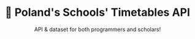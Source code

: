 <div align="center">
<h1 align="center">📅 Poland's Schools' Timetables API</h3>

  <p align="center">
API &amp; dataset for both programmers and scholars!
    <br>
    <br>
</div>
